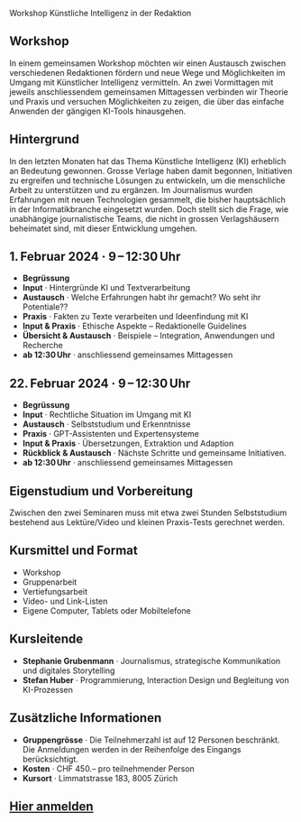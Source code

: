 Workshop
Künstliche Intelligenz in der Redaktion

## Workshop

In einem gemeinsamen Workshop möchten wir einen Austausch zwischen verschiedenen Redaktionen fördern und neue Wege und Möglichkeiten im Umgang mit Künstlicher Intelligenz vermitteln. An zwei Vormittagen mit jeweils anschliessendem gemeinsamen Mittagessen verbinden wir Theorie und Praxis und versuchen Möglichkeiten zu zeigen, die über das einfache Anwenden der gängigen KI-Tools hinausgehen.

## Hintergrund

In den letzten Monaten hat das Thema Künstliche Intelligenz (KI) erheblich an Bedeutung gewonnen. Grosse Verlage haben damit begonnen, Initiativen zu ergreifen und technische Lösungen zu entwickeln, um die menschliche Arbeit zu unterstützen und zu ergänzen. Im Journalismus wurden Erfahrungen mit neuen Technologien gesammelt, die bisher hauptsächlich in der Informatikbranche eingesetzt wurden. Doch stellt sich die Frage, wie unabhängige journalistische Teams, die nicht in grossen Verlagshäusern beheimatet sind, mit dieser Entwicklung umgehen.

## **1. Februar 2024** · 9 – 12:30 Uhr

- **Begrüssung**
- **Input** · Hintergründe KI und Textverarbeitung
- **Austausch** · Welche Erfahrungen habt ihr gemacht? Wo seht ihr Potentiale??
- **Praxis** · Fakten zu Texte verarbeiten und Ideenfindung mit KI
- **Input & Praxis** · Ethische Aspekte – Redaktionelle Guidelines
- **Übersicht & Austausch** · Beispiele – Integration, Anwendungen und Recherche
- **ab 12:30 Uhr** · anschliessend gemeinsames Mittagessen

## **22. Februar 2024** · 9 – 12:30 Uhr

- **Begrüssung**
- **Input** · Rechtliche Situation im Umgang mit KI
- **Austausch** · Selbststudium und Erkenntnisse
- **Praxis** · GPT-Assistenten und Expertensysteme
- **Input & Praxis** · Übersetzungen, Extraktion und Adaption
- **Rückblick & Austausch** · Nächste Schritte und gemeinsame Initiativen.
- **ab 12:30 Uhr** · anschliessend gemeinsames Mittagessen

## Eigenstudium und Vorbereitung

Zwischen den zwei Seminaren muss mit etwa zwei Stunden Selbststudium bestehend aus Lektüre/Video und kleinen Praxis-Tests gerechnet werden.

## Kursmittel und Format

- Workshop
- Gruppenarbeit
- Vertiefungsarbeit
- Video- und Link-Listen
- Eigene Computer, Tablets oder Mobiltelefone

## Kursleitende

- **Stephanie Grubenmann** · Journalismus, strategische Kommunikation und digitales Storytelling
- **Stefan Huber** · Programmierung, Interaction Design und Begleitung von KI-Prozessen

## Zusätzliche Informationen

- **Gruppengrösse** · Die Teilnehmerzahl ist auf 12 Personen beschränkt. Die Anmeldungen werden in der Reihenfolge des Eingangs berücksichtigt.
- **Kosten** · CHF 450.– pro teilnehmender Person
- **Kursort** · Limmatstrasse 183, 8005 Zürich

## [Hier anmelden](https://docs.google.com/forms/)
